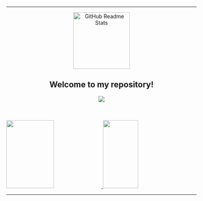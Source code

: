 ----------------------------------------------------------------------------

<p align="center">
 <img width="150px" src="https://user-images.githubusercontent.com/77863834/130308932-251ca9eb-bccf-4297-9b06-b4c8e64edb88.png" align="center" alt="GitHub Readme Stats" />
 <h2 align="center">Welcome to my repository!</h2>
</p>


<p align="center">
  <a href="https://www.linkedin.com/in/arthur-enrique-47642b1bb/">
    <img align="center" src="https://img.shields.io/badge/-LinkedIn-blue?style=flat-square&logo=Linkedin&logoColor=white&link=https://www.linkedin.com/in/arthur-enrique-47642b1bb/" />
  </a>
</p>

</br>
</br>
<a href="https://github.com/ArthurEnrique15">
  <img height="180em" width="50%" src="https://github-readme-stats.vercel.app/api?username=ArthurEnrique15&theme=radical&show_icons=true" />
</a>

<a href="https://github.com/ArthurEnrique15">
   <img height="180em" width="43%" src="https://github-readme-stats.vercel.app/api/top-langs/?username=ArthurEnrique15&theme=radical&show_icons=true&layout=compact" />
</a>



----------------------------------------------------------------------------------
